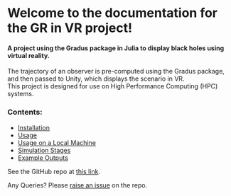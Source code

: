 # Welcome to the documentation for the GR in VR project!

####  A project using the Gradus package in Julia to display black holes using virtual reality. 

The trajectory of an observer is pre-computed using the Gradus package, and then passed to Unity, which displays the scenario in VR. \
This project is designed for use on High Performance Computing (HPC) systems.


### Contents: 

- [Installation](https://raichkel.github.io/GR_in_VR/installation.html) 
- [Usage](https://raichkel.github.io/GR_in_VR/usage.html) 
- [Usage on a Local Machine](https://raichkel.github.io/GR_in_VR/local_machine.html) 
- [Simulation Stages](https://raichkel.github.io/GR_in_VR/simulation_stages.html) 
- [Example Outputs](https://raichkel.github.io/GR_in_VR/features.html) 


See the GitHub repo at [this link](https://github.com/raichkel/GR_in_VR).

Any Queries? Please [raise an issue](https://github.com/raichkel/GR_in_VR/issues) on the repo.